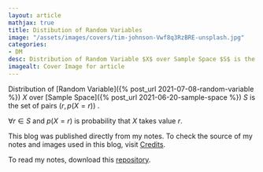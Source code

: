 ```yaml
---
layout: article
mathjax: true
title: Distibution of Random Variables
image: "/assets/images/covers/tim-johnson-Vwf8q3RzBRE-unsplash.jpg"
categories:
- DM
desc: Distribution of Random Variable $X$ over Sample Space $S$ is the set of pairs $(r, p(X=r))$ . 
imagealt: Cover Image for article
---
```


Distribution of [Random Variable]({% post_url 2021-07-08-random-variable %}) $X$ over [Sample Space]({% post_url 2021-06-20-sample-space %}) $S$ is the set of pairs $(r, p(X=r))$ .




















































































































































































































































































































































































































$\forall r \in S$ and $p(X=r)$ is probability that $X$ takes value $r$.





















































































































































































































































































































































































































This blog was published directly from my notes.
To check the source of my notes and images used in this blog, visit <a href="/credits.html" target="_blank">Credits</a>.

To read my notes, download this <a href="https://github.com/bovem/CS" target="blank">repository</a>.